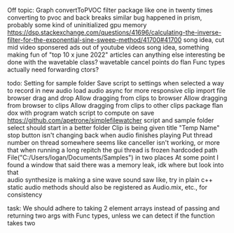 Off topic:
    Graph convertToPVOC
    filter package
    like one in twenty times converting to pvoc and back breaks
        similar bug happened in prism, probably some kind of uninitialized gpu memory 
    https://dsp.stackexchange.com/questions/41696/calculating-the-inverse-filter-for-the-exponential-sine-sweep-method/41700#41700
    song idea, cut mid video sponsered ads out of youtube videos
    song idea, something making fun of "top 10 x june 2022" articles
    can anything else interesting be done with the wavetable class?
    wavetable cancel points
    do flan Func types actually need forwarding ctors?

todo:
    Setting for sample folder
    Save script to settings when selected
    a way to record in new audio
    load audio async for more responsive clip import
    file browser drag and drop
        Allow dragging from clips to browser
        Allow dragging from browser to clips
        Allow dragging from clips to other clips
    package flan dox with program
    watch script to compute on save https://github.com/apetrone/simplefilewatcher
    script and sample folder select should start in a better folder
    Clip is being given title "Temp Name"
    stop button isn't changing back when audio finishes playing
    Put thread number on thread somewhere
    seems like canceller isn't working, or more that when running a long repitch the gui thread is frozen
    hardcoded path File("C:/Users/logan/Documents/Samples") in two places
    At some point I found a window that said there was a memory leak, idk where but look into that  
    audio synthesize is making a sine wave sound saw like, try in plain c++
    static audio methods should also be registered as Audio.mix, etc., for consistency
        

task: 
    We should adhere to taking 2 element arrays instead of passing and returning two args with Func types, unless we can detect if the function takes two
